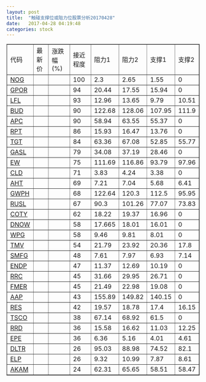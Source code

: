 ```yaml
---
layout: post
title:  "触碰支撑位或阻力位股票分析20170428"
date:   2017-04-28 04:19:48
categories: stock
---
```

<script type="text/javascript">
var stockList = []
stockList.push('gb_nog');
stockList.push('gb_gpor');
stockList.push('gb_lfl');
stockList.push('gb_bud');
stockList.push('gb_apc');
stockList.push('gb_rpt');
stockList.push('gb_tgt');
stockList.push('gb_gasl');
stockList.push('gb_ew');
stockList.push('gb_cld');
stockList.push('gb_aht');
stockList.push('gb_gwph');
stockList.push('gb_rusl');
stockList.push('gb_coty');
stockList.push('gb_dnow');
stockList.push('gb_wpg');
stockList.push('gb_tmv');
stockList.push('gb_smfg');
stockList.push('gb_endp');
stockList.push('gb_rrc');
stockList.push('gb_fmer');
stockList.push('gb_aap');
stockList.push('gb_res');
stockList.push('gb_tsco');
stockList.push('gb_rrd');
stockList.push('gb_epe');
stockList.push('gb_dltr');
stockList.push('gb_elp');
stockList.push('gb_akam');
</script>
<table border="1">
 <tr>
 <td>代码</td>
 <td>最新价</td>
 <td>涨跌幅(%)</td>
 <td>接近程度</td>
 <td>阻力1</td>
 <td>阻力2</td>
 <td>支撑1</td>
 <td>支撑2</td>
</tr>
  <tr id="nog" class="red">
  <td><a href="http://stock.finance.sina.com.cn/usstock/quotes/NOG.html" target="_blank">NOG</a></td><td></td><td></td><td>100</td><td>2.3</td><td>2.65</td><td>1.55</td><td>0</td></tr>
  <tr id="gpor" class="green">
  <td><a href="http://stock.finance.sina.com.cn/usstock/quotes/GPOR.html" target="_blank">GPOR</a></td><td></td><td></td><td>94</td><td>20.44</td><td>17.55</td><td>15.94</td><td>0</td></tr>
  <tr id="lfl" class="red">
  <td><a href="http://stock.finance.sina.com.cn/usstock/quotes/LFL.html" target="_blank">LFL</a></td><td></td><td></td><td>93</td><td>12.96</td><td>13.65</td><td>9.79</td><td>10.51</td></tr>
  <tr id="bud" class="green">
  <td><a href="http://stock.finance.sina.com.cn/usstock/quotes/BUD.html" target="_blank">BUD</a></td><td></td><td></td><td>90</td><td>122.68</td><td>128.06</td><td>107.95</td><td>111.9</td></tr>
  <tr id="apc" class="red">
  <td><a href="http://stock.finance.sina.com.cn/usstock/quotes/APC.html" target="_blank">APC</a></td><td></td><td></td><td>90</td><td>58.94</td><td>63.55</td><td>55.37</td><td>0</td></tr>
  <tr id="rpt" class="green">
  <td><a href="http://stock.finance.sina.com.cn/usstock/quotes/RPT.html" target="_blank">RPT</a></td><td></td><td></td><td>86</td><td>15.93</td><td>16.47</td><td>13.76</td><td>0</td></tr>
  <tr id="tgt" class="green">
  <td><a href="http://stock.finance.sina.com.cn/usstock/quotes/TGT.html" target="_blank">TGT</a></td><td></td><td></td><td>84</td><td>63.36</td><td>67.08</td><td>52.85</td><td>55.77</td></tr>
  <tr id="gasl" class="green">
  <td><a href="http://stock.finance.sina.com.cn/usstock/quotes/GASL.html" target="_blank">GASL</a></td><td></td><td></td><td>79</td><td>34.08</td><td>37.19</td><td>28.46</td><td>0</td></tr>
  <tr id="ew" class="red">
  <td><a href="http://stock.finance.sina.com.cn/usstock/quotes/EW.html" target="_blank">EW</a></td><td></td><td></td><td>75</td><td>111.69</td><td>116.86</td><td>93.79</td><td>97.96</td></tr>
  <tr id="cld" class="green">
  <td><a href="http://stock.finance.sina.com.cn/usstock/quotes/CLD.html" target="_blank">CLD</a></td><td></td><td></td><td>71</td><td>3.83</td><td>4.24</td><td>3.38</td><td>0</td></tr>
  <tr id="aht" class="green">
  <td><a href="http://stock.finance.sina.com.cn/usstock/quotes/AHT.html" target="_blank">AHT</a></td><td></td><td></td><td>69</td><td>7.21</td><td>7.04</td><td>5.68</td><td>6.41</td></tr>
  <tr id="gwph" class="red">
  <td><a href="http://stock.finance.sina.com.cn/usstock/quotes/GWPH.html" target="_blank">GWPH</a></td><td></td><td></td><td>68</td><td>122.64</td><td>120.3</td><td>112.5</td><td>95.95</td></tr>
  <tr id="rusl" class="green">
  <td><a href="http://stock.finance.sina.com.cn/usstock/quotes/RUSL.html" target="_blank">RUSL</a></td><td></td><td></td><td>67</td><td>90.3</td><td>101.26</td><td>77.07</td><td>73.83</td></tr>
  <tr id="coty" class="red">
  <td><a href="http://stock.finance.sina.com.cn/usstock/quotes/COTY.html" target="_blank">COTY</a></td><td></td><td></td><td>62</td><td>18.22</td><td>19.37</td><td>16.96</td><td>0</td></tr>
  <tr id="dnow" class="red">
  <td><a href="http://stock.finance.sina.com.cn/usstock/quotes/DNOW.html" target="_blank">DNOW</a></td><td></td><td></td><td>58</td><td>17.665</td><td>18.01</td><td>16.01</td><td>0</td></tr>
  <tr id="wpg" class="red">
  <td><a href="http://stock.finance.sina.com.cn/usstock/quotes/WPG.html" target="_blank">WPG</a></td><td></td><td></td><td>58</td><td>9.46</td><td>9.81</td><td>8.01</td><td>0</td></tr>
  <tr id="tmv" class="red">
  <td><a href="http://stock.finance.sina.com.cn/usstock/quotes/TMV.html" target="_blank">TMV</a></td><td></td><td></td><td>54</td><td>21.79</td><td>23.92</td><td>20.36</td><td>17.8</td></tr>
  <tr id="smfg" class="red">
  <td><a href="http://stock.finance.sina.com.cn/usstock/quotes/SMFG.html" target="_blank">SMFG</a></td><td></td><td></td><td>48</td><td>7.61</td><td>7.97</td><td>6.93</td><td>7.14</td></tr>
  <tr id="endp" class="red">
  <td><a href="http://stock.finance.sina.com.cn/usstock/quotes/ENDP.html" target="_blank">ENDP</a></td><td></td><td></td><td>47</td><td>11.37</td><td>12.69</td><td>10.19</td><td>0</td></tr>
  <tr id="rrc" class="green">
  <td><a href="http://stock.finance.sina.com.cn/usstock/quotes/RRC.html" target="_blank">RRC</a></td><td></td><td></td><td>45</td><td>31.66</td><td>29.95</td><td>26.71</td><td>0</td></tr>
  <tr id="fmer" class="green">
  <td><a href="http://stock.finance.sina.com.cn/usstock/quotes/FMER.html" target="_blank">FMER</a></td><td></td><td></td><td>45</td><td>21.49</td><td>22.98</td><td>19.08</td><td>0</td></tr>
  <tr id="aap" class="green">
  <td><a href="http://stock.finance.sina.com.cn/usstock/quotes/AAP.html" target="_blank">AAP</a></td><td></td><td></td><td>43</td><td>155.89</td><td>149.82</td><td>140.15</td><td>0</td></tr>
  <tr id="res" class="red">
  <td><a href="http://stock.finance.sina.com.cn/usstock/quotes/RES.html" target="_blank">RES</a></td><td></td><td></td><td>42</td><td>19.57</td><td>18.78</td><td>17.4</td><td>16.15</td></tr>
  <tr id="tsco" class="green">
  <td><a href="http://stock.finance.sina.com.cn/usstock/quotes/TSCO.html" target="_blank">TSCO</a></td><td></td><td></td><td>38</td><td>67.14</td><td>68.92</td><td>61.5</td><td>0</td></tr>
  <tr id="rrd" class="green">
  <td><a href="http://stock.finance.sina.com.cn/usstock/quotes/RRD.html" target="_blank">RRD</a></td><td></td><td></td><td>36</td><td>15.58</td><td>16.62</td><td>11.03</td><td>12.25</td></tr>
  <tr id="epe" class="green">
  <td><a href="http://stock.finance.sina.com.cn/usstock/quotes/EPE.html" target="_blank">EPE</a></td><td></td><td></td><td>36</td><td>6.36</td><td>5.16</td><td>4.01</td><td>4.61</td></tr>
  <tr id="dltr" class="green">
  <td><a href="http://stock.finance.sina.com.cn/usstock/quotes/DLTR.html" target="_blank">DLTR</a></td><td></td><td></td><td>26</td><td>95.03</td><td>88.98</td><td>74.52</td><td>82.1</td></tr>
  <tr id="elp" class="red">
  <td><a href="http://stock.finance.sina.com.cn/usstock/quotes/ELP.html" target="_blank">ELP</a></td><td></td><td></td><td>26</td><td>9.32</td><td>10.99</td><td>7.87</td><td>8.61</td></tr>
  <tr id="akam" class="green">
  <td><a href="http://stock.finance.sina.com.cn/usstock/quotes/AKAM.html" target="_blank">AKAM</a></td><td></td><td></td><td>24</td><td>62.31</td><td>65.65</td><td>58.51</td><td>58.47</td></tr>
</table>
